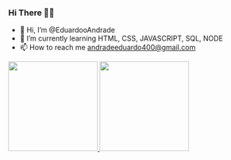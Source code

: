 ### Hi There 👋👋

- 👋 Hi, I’m @EduardooAndrade
- 🌱 I’m currently learning HTML, CSS, JAVASCRIPT, SQL, NODE
- 📫 How to reach me andradeeduardo400@gmail.com



<div>
<a href="https://github.com/EduardooAndrade">
<img height="180em" src="https://github-readme-stats.vercel.app/api/top-langs/?EduardooAndrade&layout=compact&langs_count=7&theme=dracula"/>
<img height="180em" src="https://github-readme-stats.vercel.app/api/?username=EduardooAndrade&show_icons=true&theme=dracula&include_all_commits=true&count_private=true"/>
</div>
